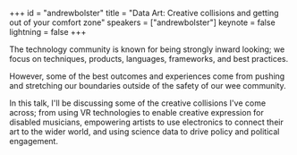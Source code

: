 ﻿+++
id = "andrewbolster"
title = "Data Art: Creative collisions and getting out of your comfort zone"
speakers = ["andrewbolster"]
keynote = false
lightning = false
+++

The technology community is known for being strongly inward looking; we focus on techniques, products, languages, frameworks, and best practices. 

However, some of the best outcomes and experiences come from pushing and stretching our boundaries outside of the safety of our wee community. 

In this talk, I'll be discussing some of the creative collisions I've come across; from using VR technologies to enable creative expression for disabled musicians, empowering artists to use electronics to connect their art to the wider world, and using science data to drive policy and political engagement.